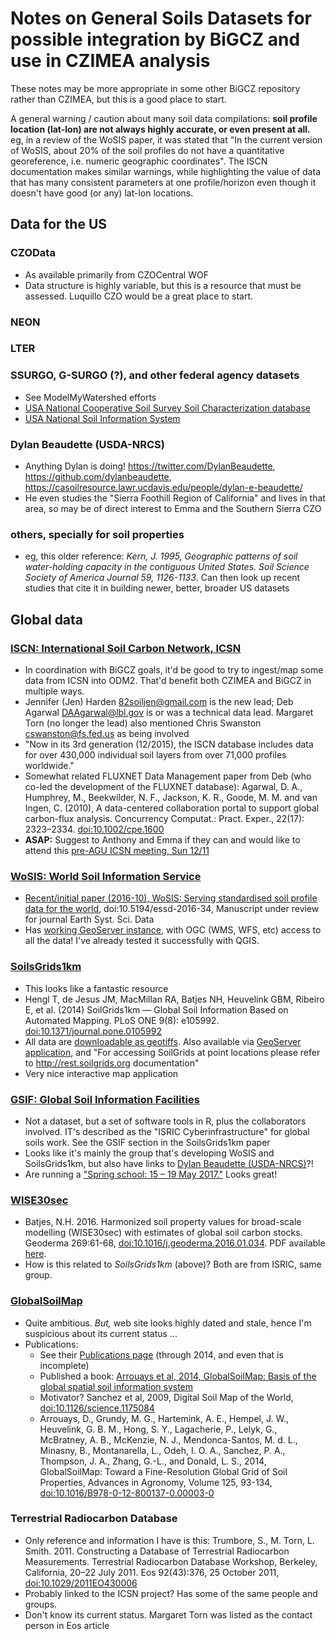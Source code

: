 # Notes on General Soils Datasets for possible integration by BiGCZ and use in CZIMEA analysis

These notes may be more appropriate in some other BiGCZ repository rather than CZIMEA, but this is a good place to start.

A general warning / caution about many soil data compilations: **soil profile location (lat-lon) are not always highly accurate, or even present at all.** eg, in a review of the WoSIS paper, it was stated that "In the current version of WoSIS, about 20% of the soil profiles do not have a quantitative georeference, i.e. numeric geographic coordinates". The ISCN documentation makes similar warnings, while highlighting the value of data that has many consistent parameters at one profile/horizon even though it doesn't have good (or any) lat-lon locations.

## Data for the US

### CZOData
- As available primarily from CZOCentral WOF
- Data structure is highly variable, but this is a resource that must be assessed. Luquillo CZO would be a great place to start.

### NEON

### LTER

### SSURGO, G-SURGO (?), and other federal agency datasets
- See ModelMyWatershed efforts
- [USA National Cooperative Soil Survey Soil Characterization database](http://ncsslabdatamart.sc.egov.usda.gov/)
- [USA National Soil Information System](http://soils.usda.gov/technical/nasis/)

### Dylan Beaudette (USDA-NRCS)
- Anything Dylan is doing! https://twitter.com/DylanBeaudette, https://github.com/dylanbeaudette, https://casoilresource.lawr.ucdavis.edu/people/dylan-e-beaudette/
- He even studies the "Sierra Foothill Region of California" and lives in that area, so may be of direct interest to Emma and the Southern Sierra CZO

### others, specially for soil properties
- eg, this older reference: *Kern, J. 1995, Geographic patterns of soil water-holding capacity in the contiguous United States. Soil Science Society of America Journal 59, 1126-1133*. Can then look up recent studies that cite it in building newer, better, broader US datasets


## Global data

### [ISCN: International Soil Carbon Network, ICSN](http://iscn.fluxdata.org)
- In coordination with BiGCZ goals, it'd be good to try to ingest/map some data from ICSN into ODM2. That'd benefit both CZIMEA and BiGCZ in multiple ways.
- Jennifer (Jen) Harden <82soiljen@gmail.com> is the new lead; Deb Agarwal <DAAgarwal@lbl.gov> is or was a technical data lead. Margaret Torn (no longer the lead) also mentioned Chris Swanston <cswanston@fs.fed.us> as being involved
- "Now in its 3rd generation (12/2015), the ISCN database includes data for over 430,000 individual soil layers from over 71,000 profiles worldwide."
- Somewhat related FLUXNET Data Management paper from Deb (who co-led the development of the FLUXNET database): Agarwal, D. A., Humphrey, M., Beekwilder, N. F., Jackson, K. R., Goode, M. M. and van Ingen, C. (2010), A data-centered collaboration portal to support global carbon-flux analysis. Concurrency Computat.: Pract. Exper., 22(17): 2323–2334. [doi:10.1002/cpe.1600](http://dx.doi.org/10.1002/cpe.1600)
- **ASAP:** Suggest to Anthony and Emma if they can and would like to attend this [pre-AGU ICSN meeting, Sun 12/11](http://iscn.fluxdata.org/2016/10/20/agenda-posted-pre-agu-iscn-hands-meeting/)

### [WoSIS: World Soil Information Service](http://www.isric.org/data/wosis)
- [Recent/initial paper (2016-10), WoSIS: Serving standardised soil profile data for the world](http://www.earth-syst-sci-data-discuss.net/essd-2016-34/), doi:10.5194/essd-2016-34, Manuscript under review for journal Earth Syst. Sci. Data
- Has [working GeoServer instance](http://wfs.isric.org/geoserver/), with OGC (WMS, WFS, etc) access to all the data! I've already tested it successfully with QGIS.

### [SoilsGrids1km](https://www.soilgrids.org)
- This looks like a fantastic resource
- Hengl T, de Jesus JM, MacMillan RA, Batjes NH, Heuvelink GBM, Ribeiro E, et al. (2014) SoilGrids1km — Global Soil Information Based on Automated Mapping. PLoS ONE 9(8): e105992. [doi:10.1371/journal.pone.0105992](http://dx.doi.org/10.1371/journal.pone.0105992)
- All data are [downloadable as geotiffs](ftp://soilgrids:soilgrids@ftp.soilgrids.org/data/recent/). Also available via [GeoServer application](http://webservices.isric.org/geoserver), and "For accessing SoilGrids at point locations please refer to http://rest.soilgrids.org documentation"
- Very nice interactive map application

### [GSIF: Global Soil Information Facilities](http://gsif.isric.org)
- Not a dataset, but a set of software tools in R, plus the collaborators involved. IT's described as the "ISRIC Cyberinfrastructure" for global soils work. See the GSIF section in the SoilsGrids1km paper
- Looks like it's mainly the group that's developing WoSIS and SoilsGrids1km, but also have links to [Dylan Beaudette (USDA-NRCS)](https://twitter.com/DylanBeaudette)?!
- Are running a ["Spring school: 15 – 19 May 2017."](http://www.isric.org/training/hands-global-soil-information-facilities-2017) Looks great!

### [WISE30sec](http://www.isric.org/data/isric-wise-derived-soil-property-estimates-30-30-arcsec-global-grid-wise30sec)
- Batjes, N.H. 2016. Harmonized soil property values for broad-scale modelling (WISE30sec) with estimates of global soil carbon stocks. Geoderma 269:61-68, [doi:10.1016/j.geoderma.2016.01.034](http://dx.doi.org/10.1016/j.geoderma.2016.01.034). PDF available [here](https://www.researchgate.net/publication/292605384_Harmonized_soil_property_values_for_broad-scale_modelling_WISE30sec_with_estimates_of_global_soil_carbon_stocks).
- How is this related to *SoilsGrids1km* (above)? Both are from ISRIC, same group.

### [GlobalSoilMap](http://www.globalsoilmap.net/)
- Quite ambitious. *But,* web site looks highly dated and stale, hence I'm suspicious about its current status ...
- Publications:
  - See their [Publications page](http://www.globalsoilmap.net/biblio) (through 2014, and even that is incomplete)
  - Published a book: [Arrouays et al, 2014, GlobalSoilMap: Basis of the global spatial soil information system](http://www.globalsoilmap.net/content/globalsoilmap-basis-global-spatial-soil-information-system)
  - Motivator? Sanchez et al, 2009, Digital Soil Map of the World, [doi:10.1126/science.1175084](http://dx.doi.org/10.1126/science.1175084)
  - Arrouays, D., Grundy, M. G., Hartemink, A. E., Hempel, J. W., Heuvelink, G. B. M., Hong, S. Y., Lagacherie, P., Lelyk, G.,
McBratney, A. B., McKenzie, N. J., Mendonca-Santos, M. d. L., Minasny, B., Montanarella, L., Odeh, I. O. A.,
Sanchez, P. A., Thompson, J. A., Zhang, G.-L., and Donald, L. S., 2014, GlobalSoilMap: Toward a Fine-Resolution Global
Grid of Soil Properties, Advances in Agronomy, Volume 125, 93-134, [doi:10.1016/B978-0-12-800137-0.00003-0](http://dx.doi.org/10.1016/B978-0-12-800137-0.00003-0)

### Terrestrial Radiocarbon Database
- Only reference and information I have is this: Trumbore, S., M. Torn, L. Smith. 2011. Constructing a Database of Terrestrial Radiocarbon Measurements. Terrestrial Radiocarbon Database Workshop, Berkeley, California, 20–22 July 2011. Eos 92(43):376, 25 October 2011, [doi:10.1029/2011EO430006](http://dx.doi.org/10.1029/2011EO430006)
- Probably linked to the ICSN project? Has some of the same people and groups.
- Don't know its current status. Margaret Torn was listed as the contact person in Eos article
